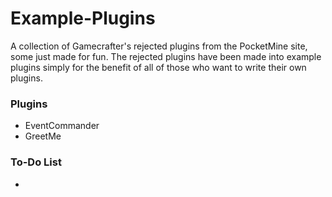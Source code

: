 # Example-Plugins
A collection of Gamecrafter's rejected plugins from the PocketMine site, some just made for fun. The rejected plugins have been
made into example plugins simply for the benefit of all of those who want to write their own plugins. 

### Plugins
* EventCommander
* GreetMe

### To-Do List
* 
